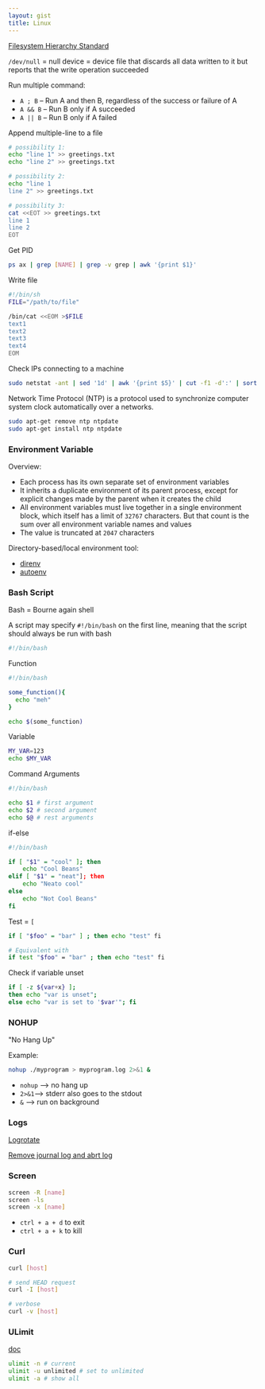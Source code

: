 ```yaml
---
layout: gist
title: Linux
---
```



[Filesystem Hierarchy Standard](http://refspecs.linuxfoundation.org/FHS_2.3/fhs-2.3.html)

`/dev/null` = null device =  device file that discards all data written to it but reports that the write operation succeeded

Run multiple command:
- `A ; B`  – Run A and then B, regardless of the success or failure of A
- `A && B`  – Run B only if A succeeded
- `A || B`  – Run B only if A failed

Append multiple-line to a file
```sh
# possibility 1:
echo "line 1" >> greetings.txt
echo "line 2" >> greetings.txt

# possibility 2:
echo "line 1
line 2" >> greetings.txt

# possibility 3:
cat <<EOT >> greetings.txt
line 1
line 2
EOT
```

Get PID
```sh
ps ax | grep [NAME] | grep -v grep | awk '{print $1}'
```

Write file
```sh
#!/bin/sh
FILE="/path/to/file"

/bin/cat <<EOM >$FILE
text1
text2
text3
text4
EOM
```

Check IPs connecting to a machine
```sh
sudo netstat -ant | sed '1d' | awk '{print $5}' | cut -f1 -d':' | sort | uniq
```

Network Time Protocol (NTP) is a protocol used to synchronize computer system clock automatically over a networks.
```sh
sudo apt-get remove ntp ntpdate
sudo apt-get install ntp ntpdate
```

### Environment Variable

Overview:
- Each process has its own separate set of environment variables
- It inherits a duplicate environment of its parent process, except for explicit changes made by the parent when it creates the child
- All environment variables must live together in a single environment block, which itself has a limit of `32767` characters. But that count is the sum over all environment variable names and values
- The value is truncated at `2047` characters

Directory-based/local environment tool:
- [direnv](https://direnv.net/)
- [autoenv](https://github.com/kennethreitz/autoenv)


### Bash Script

Bash = Bourne again shell

A script may specify `#!/bin/bash` on the first line, meaning that the script should always be run with bash
```sh
#!/bin/bash
```

Function
```sh
#!/bin/bash

some_function(){
  echo "meh"
}

echo $(some_function)
```

Variable
```sh
MY_VAR=123
echo $MY_VAR
```

Command Arguments
```sh
#!/bin/bash

echo $1 # first argument
echo $2 # second argument
echo $@ # rest arguments
```

if-else
```sh
#!/bin/bash

if [ "$1" = "cool" ]; then
    echo "Cool Beans"
elif [ "$1" = "neat"]; then
    echo "Neato cool"
else
    echo "Not Cool Beans"
fi
```


Test = `[`
```sh
if [ "$foo" = "bar" ] ; then echo "test" fi

# Equivalent with
if test "$foo" = "bar" ; then echo "test" fi
```

Check if variable unset
```sh
if [ -z ${var+x} ];
then echo "var is unset";
else echo "var is set to '$var'"; fi
```

### NOHUP

"No Hang Up"

Example:
```sh
nohup ./myprogram > myprogram.log 2>&1 &
```
- `nohup` --> no hang up  
- `2>&1`--> stderr also goes to the stdout  
- `&` --> run on background  

### Logs

[Logrotate](https://serversforhackers.com/c/managing-logs-with-logrotate)

[Remove journal log and abrt log](https://unix.stackexchange.com/questions/130786/can-i-remove-files-in-var-log-journal-and-var-cache-abrt-di-usr)


### Screen

```sh
screen -R [name]
screen -ls
screen -x [name]
```

- `ctrl + a + d` to exit
- `ctrl + a + k` to kill

### Curl

```sh
curl [host]

# send HEAD request
curl -I [host]

# verbose
curl -v [host]
```

### ULimit

[doc](https://ss64.com/bash/ulimit.html)

```sh
ulimit -n # current
ulimit -u unlimited # set to unlimited
ulimit -a # show all
```
